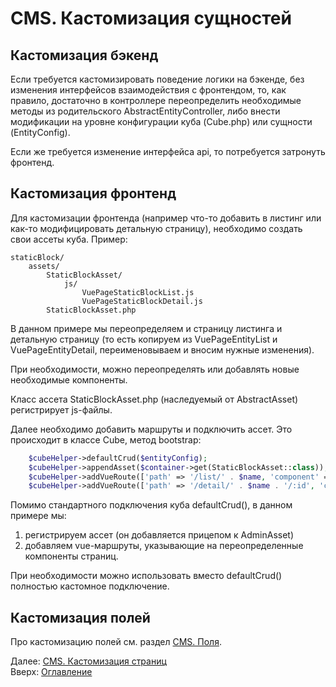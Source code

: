 # CMS. Кастомизация сущностей

## Кастомизация бэкенд

Если требуется кастомизировать поведение логики на бэкенде, без изменения интерфейсов
взаимодействия с фронтендом, то, как правило, достаточно в контроллере переопределить
необходимые методы из родительского AbstractEntityController, либо внести модификации
на уровне конфигурации куба (Cube.php) или сущности (EntityConfig).

Если же требуется изменение интерфейса api, то потребуется затронуть фронтенд.

## Кастомизация фронтенд

Для кастомизации фронтенда (например что-то добавить в листинг или как-то модифицировать
детальную страницу), необходимо создать свои ассеты куба. Пример:

```
staticBlock/
    assets/
        StaticBlockAsset/
            js/
                VuePageStaticBlockList.js
                VuePageStaticBlockDetail.js
        StaticBlockAsset.php
```

В данном примере мы переопределяем и страницу листинга и детальную страницу
(то есть копируем из VuePageEntityList и VuePageEntityDetail, переименовываем и вносим
нужные изменения).

При необходимости, можно переопределять или добавлять новые необходимые компоненты.

Класс ассета StaticBlockAsset.php (наследуемый от AbstractAsset) регистрирует js-файлы.

Далее необходимо добавить маршруты и подключить ассет. Это происходит в классе Cube,
метод bootstrap:

```php
    $cubeHelper->defaultCrud($entityConfig);
    $cubeHelper->appendAsset($container->get(StaticBlockAsset::class));
    $cubeHelper->addVueRoute(['path' => '/list/' . $name, 'component' => 'VuePageStaticBlockList']);
    $cubeHelper->addVueRoute(['path' => '/detail/' . $name . '/:id', 'component' => 'VuePageStaticBlockDetail']);
```

Помимо стандартного подключения куба defaultCrud(), в данном примере мы:
1. регистрируем ассет (он добавляется прицепом к AdminAsset)
2. добавляем vue-маршруты, указывающие на переопределенные компоненты страниц.

При необходимости можно использовать вместо defaultCrud() полностью кастомное подключение.

## Кастомизация полей

Про кастомизацию полей см. раздел [CMS. Поля](fields.md).

Далее: [CMS. Кастомизация страниц](custom-page.md)<br>
Вверх: [Оглавление](../index.md)
